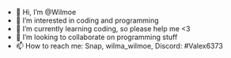- 👋 Hi, I’m @Wilmoe
- 👀 I’m interested in coding and programming
- 🌱 I’m currently learning coding, so please help me <3
- 💞️ I’m looking to collaborate on programming stuff
- 📫 How to reach me: Snap, wilma_wilmoe, Discord: #Valex6373

<!---
Wilmoe/Wilmoe is a ✨ special ✨ repository because its `README.md` (this file) appears on your GitHub profile.
You can click the Preview link to take a look at your changes.
--->
